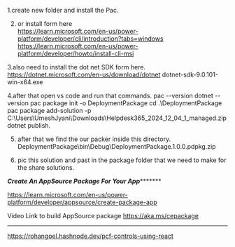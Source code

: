 
1.create new folder and install the Pac.

2. or install form here  
	 https://learn.microsoft.com/en-us/power-platform/developer/cli/introduction?tabs=windows
	 https://learn.microsoft.com/en-us/power-platform/developer/howto/install-cli-msi

3.also need to install the  dot net SDK form here.
	https://dotnet.microsoft.com/en-us/download/dotnet
	dotnet-sdk-9.0.101-win-x64.exe

4.after that open vs code and run that commands.
	pac --version
	dotnet --version
	pac package init -o DeploymentPackage
	cd .\DeploymentPackage\
	pac package add-solution -p C:\Users\UmeshJyani\Downloads\Helpdesk365_2024_12_04_1_managed.zip
	dotnet publish.

5. after that we find the our packer inside this directory.
	DeploymentPackage\bin\Debug\DeploymentPackage.1.0.0.pdpkg.zip

6. pic this solution and past in the package folder that we need to make for the share solutions.

*************************Create An AppSource Package For Your App********************************

https://learn.microsoft.com/en-us/power-platform/developer/appsource/create-package-app

Video Link to build AppSource package
	https://aka.ms/cepackage

******************************************************************************************

https://rohangoel.hashnode.dev/pcf-controls-using-react
